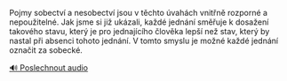 
Pojmy sobectví a nesobectví jsou v těchto úvahách vnitřně rozporné a nepoužitelné. Jak jsme si již ukázali, každé jednání směřuje k dosažení takového stavu, který je pro jednajícího člověka lepší než stav, který by nastal při absenci tohoto jednání. V tomto smyslu je možné každé jednání označit za sobecké.

[🔊 Poslechnout audio](/data/7-paragraphs/audio/chapter_145/para_010-Pojmy-sobectv-a-nesobectv-jsou-v-tchto-vahch.mp3)
